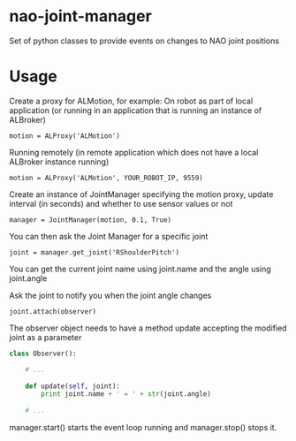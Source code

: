 nao-joint-manager
=================

Set of python classes to provide events on changes to NAO joint positions

Usage
=====
Create a proxy for ALMotion, for example:
On robot as part of local application (or running in an application that is running an instance of ALBroker)

    motion = ALProxy('ALMotion')

Running remotely (in remote application which does not have a local ALBroker instance running)

    motion = ALProxy('ALMotion', YOUR_ROBOT_IP, 9559)

Create an instance of JointManager specifying the motion proxy, update interval (in seconds) and whether to use sensor values or not

    manager = JointManager(motion, 0.1, True)
    
You can then ask the Joint Manager for a specific joint

    joint = manager.get_joint('RShoulderPitch')
    
You can get the current joint name using joint.name and the angle using joint.angle
    
Ask the joint to notify you when the joint angle changes

    joint.attach(observer)

The observer object needs to have a method update accepting the modified joint as a parameter

```python    
class Observer():

	# ...
    
    def update(self, joint):
        print joint.name + ' = ' + str(joint.angle)
        
    # ...
```

manager.start() starts the event loop running and manager.stop() stops it.